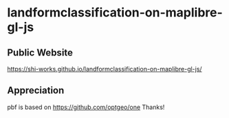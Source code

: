 # landformclassification-on-maplibre-gl-js
## Public Website
https://shi-works.github.io/landformclassification-on-maplibre-gl-js/

## Appreciation
pbf is based on https://github.com/optgeo/one Thanks!
